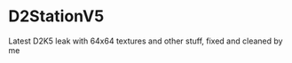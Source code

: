 D2StationV5
===========

Latest D2K5 leak with 64x64 textures and other stuff, fixed and cleaned by me
